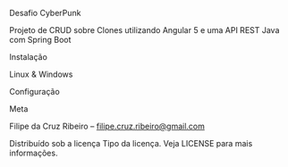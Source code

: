 Desafio CyberPunk

Projeto de CRUD sobre Clones utilizando Angular 5 e uma API REST Java com Spring Boot

Instalação

Linux & Windows



Configuração


Meta

Filipe da Cruz Ribeiro – filipe.cruz.ribeiro@gmail.com

Distribuído sob a licença Tipo da licença. Veja LICENSE para mais informações.
